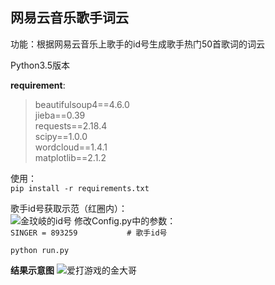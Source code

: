 ## 网易云音乐歌手词云

功能：根据网易云音乐上歌手的id号生成歌手热门50首歌词的词云

Python3.5版本

**requirement**:
> beautifulsoup4==4.6.0  
jieba==0.39  
requests==2.18.4  
scipy==1.0.0  
wordcloud==1.4.1  
matplotlib==2.1.2  


使用：  
`pip install -r requirements.txt`

歌手id号获取示范（红圈内）：   
![金玟岐的id号](http://ww1.sinaimg.cn/large/005LvakSly1fq5l0aebwgj30e009tacf.jpg)
修改Config.py中的参数：  
`SINGER = 893259           # 歌手id号`

`python run.py`

**结果示意图**
![爱打游戏的金大哥](http://ww1.sinaimg.cn/large/005LvakSly1fq5l5kalnfj311y0lcn98.jpg)


